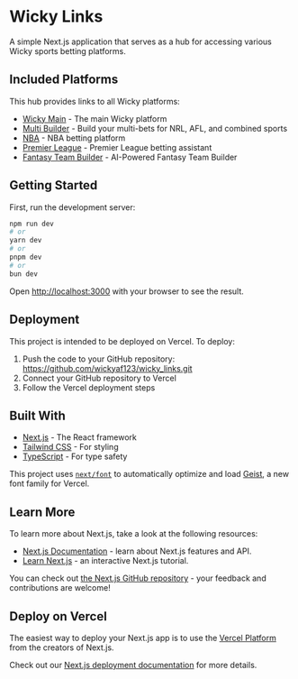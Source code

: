 # Wicky Links

A simple Next.js application that serves as a hub for accessing various Wicky sports betting platforms.

## Included Platforms

This hub provides links to all Wicky platforms:
- [Wicky Main](https://wicky-alpha.vercel.app/) - The main Wicky platform
- [Multi Builder](https://multi-frontend-mu.vercel.app/) - Build your multi-bets for NRL, AFL, and combined sports
- [NBA](https://nba-frontend-woad.vercel.app/) - NBA betting platform
- [Premier League](https://epl-frontend-oqbw.vercel.app/) - Premier League betting assistant
- [Fantasy Team Builder](https://ipl-fantsay1004-git-main-mayurs-projects-b6048be7.vercel.app/) - AI-Powered Fantasy Team Builder

## Getting Started

First, run the development server:

```bash
npm run dev
# or
yarn dev
# or
pnpm dev
# or
bun dev
```

Open [http://localhost:3000](http://localhost:3000) with your browser to see the result.

## Deployment

This project is intended to be deployed on Vercel. To deploy:

1. Push the code to your GitHub repository: https://github.com/wickyaf123/wicky_links.git
2. Connect your GitHub repository to Vercel
3. Follow the Vercel deployment steps

## Built With

- [Next.js](https://nextjs.org) - The React framework
- [Tailwind CSS](https://tailwindcss.com) - For styling
- [TypeScript](https://www.typescriptlang.org/) - For type safety

This project uses [`next/font`](https://nextjs.org/docs/app/building-your-application/optimizing/fonts) to automatically optimize and load [Geist](https://vercel.com/font), a new font family for Vercel.

## Learn More

To learn more about Next.js, take a look at the following resources:

- [Next.js Documentation](https://nextjs.org/docs) - learn about Next.js features and API.
- [Learn Next.js](https://nextjs.org/learn) - an interactive Next.js tutorial.

You can check out [the Next.js GitHub repository](https://github.com/vercel/next.js) - your feedback and contributions are welcome!

## Deploy on Vercel

The easiest way to deploy your Next.js app is to use the [Vercel Platform](https://vercel.com/new?utm_medium=default-template&filter=next.js&utm_source=create-next-app&utm_campaign=create-next-app-readme) from the creators of Next.js.

Check out our [Next.js deployment documentation](https://nextjs.org/docs/app/building-your-application/deploying) for more details.
